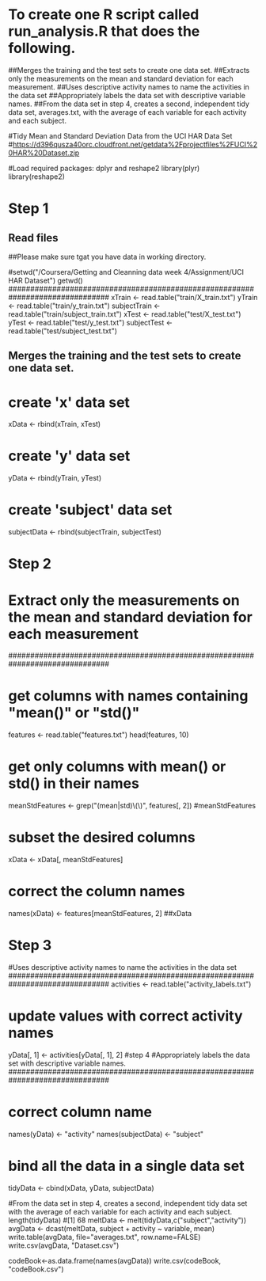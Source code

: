 # To create one R script called run_analysis.R that does the following.

##Merges the training and the test sets to create one data set.
##Extracts only the measurements on the mean and standard deviation for each measurement.
##Uses descriptive activity names to name the activities in the data set
##Appropriately labels the data set with descriptive variable names.
##From the data set in step 4, creates a second, independent tidy data set, averages.txt, with the average of each variable for each activity and each subject.

#Tidy Mean and Standard Deviation Data from the UCI HAR Data Set
#https://d396qusza40orc.cloudfront.net/getdata%2Fprojectfiles%2FUCI%20HAR%20Dataset.zip

#Load required packages: dplyr and reshape2
library(plyr)
library(reshape2)

# Step 1

## Read files
##Please make sure tgat you have data in working directory.

#setwd("/Coursera/Getting and Cleanning data week 4/Assignment/UCI HAR Dataset")
getwd()
###############################################################################
xTrain <- read.table("train/X_train.txt")
yTrain <- read.table("train/y_train.txt")
subjectTrain <- read.table("train/subject_train.txt")
xTest <- read.table("test/X_test.txt")
yTest <- read.table("test/y_test.txt")
subjectTest <- read.table("test/subject_test.txt")

## Merges the training and the test sets to create one data set.
# create 'x' data set
xData <- rbind(xTrain, xTest)
# create 'y' data set
yData <- rbind(yTrain, yTest)
# create 'subject' data set
subjectData <- rbind(subjectTrain, subjectTest)

# Step 2
# Extract only the measurements on the mean and standard deviation for each measurement
###############################################################################
# get columns with names containing "mean()" or "std()"
features <- read.table("features.txt")
head(features, 10)

# get only columns with mean() or std() in their names
meanStdFeatures <- grep("(mean|std)\\(\\)", features[, 2])
#meanStdFeatures
# subset the desired columns
xData <- xData[, meanStdFeatures]

# correct the column names
names(xData) <- features[meanStdFeatures, 2]
##xData

# Step 3
#Uses descriptive activity names to name the activities in the data set
###############################################################################
activities <- read.table("activity_labels.txt")

# update values with correct activity names
yData[, 1] <- activities[yData[, 1], 2]
#step 4
#Appropriately labels the data set with descriptive variable names.
###############################################################################
# correct column name
names(yData) <- "activity"
names(subjectData) <- "subject"

# bind all the data in a single data set
tidyData <- cbind(xData, yData, subjectData)

#From the data set in step 4, creates a second, independent tidy data set with the average of each variable for each activity and each subject.
length(tidyData)
#[1] 68
meltData <- melt(tidyData,c("subject","activity"))
avgData <- dcast(meltData, subject + activity ~ variable, mean)
write.table(avgData, file="averages.txt", row.name=FALSE) 
write.csv(avgData, "Dataset.csv")

codeBook<-as.data.frame(names(avgData))
write.csv(codeBook, "codeBook.csv")
